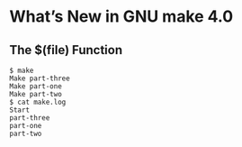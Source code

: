 # What’s New in GNU make 4.0

## The $(file) Function

```
$ make
Make part-three
Make part-one
Make part-two
$ cat make.log
Start
part-three
part-one
part-two

```
